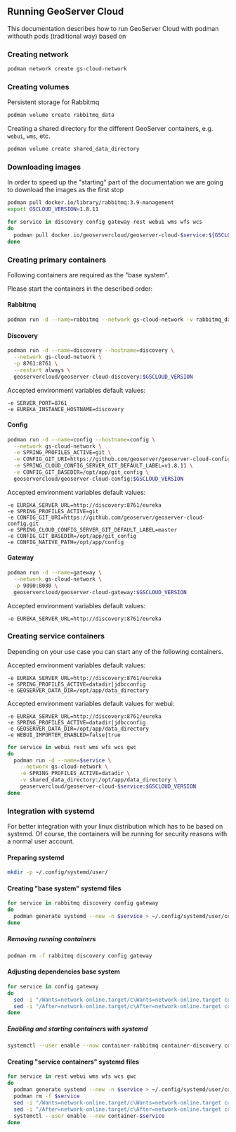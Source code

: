 ## Running GeoServer Cloud

This documentation describes how to run GeoServer Cloud with podman withouth pods (traditional way) based on 

### Creating network

```bash
podman network create gs-cloud-network
```

### Creating volumes

Persistent storage for Rabbitmq

```bash
podman volume create rabbitmq_data
```

Creating a shared directory for the different GeoServer containers, e.g. `webui`, `wms`, etc.

```bash
podman volume create shared_data_directory
```

### Downloading images

In order to speed up the "starting" part of the documentation we are going to download the images as the first stop

```bash
podman pull docker.io/library/rabbitmq:3.9-management 
export GSCLOUD_VERSION=1.8.11

for service in discovery config gateway rest webui wms wfs wcs
do
  podman pull docker.io/geoservercloud/geoserver-cloud-$service:${GSCLOUD_VERSION}
done
```

### Creating primary containers

Following containers are required as the "base system".

Please start the containers in the described order:

#### Rabbitmq

```bash
podman run -d --name=rabbitmq --network gs-cloud-network -v rabbitmq_data:/var/lib/rabbitmq --restart always rabbitmq:3.9-management
```

#### Discovery

```bash
podman run -d --name=discovery --hostname=discovery \
  --network gs-cloud-network \
  -p 8761:8761 \
  --restart always \
  geoservercloud/geoserver-cloud-discovery:$GSCLOUD_VERSION
```

Accepted environment variables default values:

    -e SERVER_PORT=8761
    -e EUREKA_INSTANCE_HOSTNAME=discovery 


#### Config

```bash
podman run -d --name=config --hostname=config \
  --network gs-cloud-network \
  -e SPRING_PROFILES_ACTIVE=git \
  -e CONFIG_GIT_URI=https://github.com/geoserver/geoserver-cloud-config.git \
  -e SPRING_CLOUD_CONFIG_SERVER_GIT_DEFAULT_LABEL=v1.8.11 \
  -e CONFIG_GIT_BASEDIR=/opt/app/git_config \
  geoservercloud/geoserver-cloud-config:$GSCLOUD_VERSION
```

Accepted environment variables default values:

    -e EUREKA_SERVER_URL=http://discovery:8761/eureka
    -e SPRING_PROFILES_ACTIVE=git
    -e CONFIG_GIT_URI=https://github.com/geoserver/geoserver-cloud-config.git
    -e SPRING_CLOUD_CONFIG_SERVER_GIT_DEFAULT_LABEL=master
    -e CONFIG_GIT_BASEDIR=/opt/app/git_config
    -e CONFIG_NATIVE_PATH=/opt/app/config

#### Gateway

```bash
podman run -d --name=gateway \
  --network gs-cloud-network \
  -p 9090:8080 \
  geoservercloud/geoserver-cloud-gateway:$GSCLOUD_VERSION
```

Accepted environment variables default values:

    -e EUREKA_SERVER_URL=http://discovery:8761/eureka

### Creating service containers

Depending on your use case you can start any of the following containers.

Accepted environment variables default values:

    -e EUREKA_SERVER_URL=http://discovery:8761/eureka
    -e SPRING_PROFILES_ACTIVE=datadir|jdbcconfig
    -e GEOSERVER_DATA_DIR=/opt/app/data_directory

Accepted environment variables default values for webui:

    -e EUREKA_SERVER_URL=http://discovery:8761/eureka
    -e SPRING_PROFILES_ACTIVE=datadir|jdbcconfig
    -e GEOSERVER_DATA_DIR=/opt/app/data_directory
    -e WEBUI_IMPORTER_ENABLED=false|true

```bash
for service in webui rest wms wfs wcs gwc
do
  podman run -d --name=$service \
    --network gs-cloud-network \
    -e SPRING_PROFILES_ACTIVE=datadir \
    -v shared_data_directory:/opt/app/data_directory \
    geoservercloud/geoserver-cloud-$service:$GSCLOUD_VERSION
done
```


### Integration with systemd

For better integration with your linux distribution which has to be based on systemd.
Of course, the containers will be running for security reasons with a normal user account.

#### Preparing systemd

```bash
mkdir -p ~/.config/systemd/user/
```

#### Creating "base system" systemd files

```bash
for service in rabbitmq discovery config gateway
do
  podman generate systemd --new -n $service > ~/.config/systemd/user/container-$service.service
done
```

##### Removing running containers

```bash
podman rm -f rabbitmq discovery config gateway
```

#### Adjusting dependencies base system

```bash
for service in config gateway
do
  sed -i "/Wants=network-online.target/c\Wants=network-online.target container-discovery.service" ~/.config/systemd/user/container-$service.service
  sed -i "/After=network-online.target/c\After=network-online.target container-discovery.service" ~/.config/systemd/user/container-$service.service
done
```

##### Enabling and starting containers with systemd

```bash
systemctl --user enable --now container-rabbitmq container-discovery container-config container-gateway
```

#### Creating "service containers" systemd files

```bash
for service in rest webui wms wfs wcs gwc
do
  podman generate systemd --new -n $service > ~/.config/systemd/user/container-$service.service
  podman rm -f $service
  sed -i "/Wants=network-online.target/c\Wants=network-online.target container-config.service" ~/.config/systemd/user/container-$service.service
  sed -i "/After=network-online.target/c\After=network-online.target container-config.service" ~/.config/systemd/user/container-$service.service
  systemctl --user enable --now container-$service
done
```
